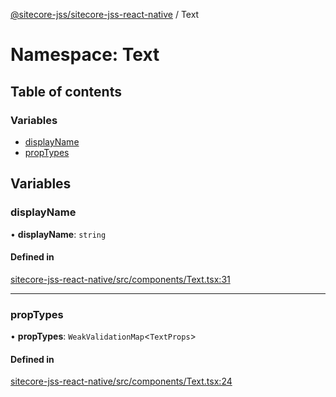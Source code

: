 [@sitecore-jss/sitecore-jss-react-native](../README.md) / Text

# Namespace: Text

## Table of contents

### Variables

- [displayName](Text.md#displayname)
- [propTypes](Text.md#proptypes)

## Variables

### displayName

• **displayName**: `string`

#### Defined in

[sitecore-jss-react-native/src/components/Text.tsx:31](https://github.com/Sitecore/jss/blob/a178ed5a1/packages/sitecore-jss-react-native/src/components/Text.tsx#L31)

___

### propTypes

• **propTypes**: `WeakValidationMap`<`TextProps`\>

#### Defined in

[sitecore-jss-react-native/src/components/Text.tsx:24](https://github.com/Sitecore/jss/blob/a178ed5a1/packages/sitecore-jss-react-native/src/components/Text.tsx#L24)
